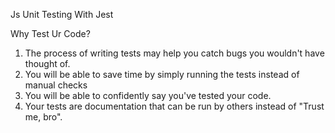 Js Unit Testing With Jest

Why Test Ur Code?

1. The process of writing tests may help you catch bugs you wouldn't have thought of.
2. You will be able to save time by simply running the tests instead of manual checks
3. You will be able to confidently say you've tested your code.
4. Your tests are documentation that can be run by others instead of "Trust me, bro".
